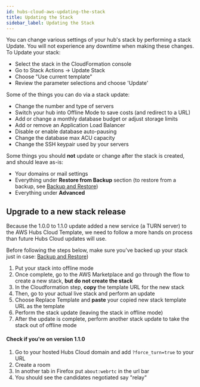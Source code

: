 ```yaml
---
id: hubs-cloud-aws-updating-the-stack
title: Updating the Stack
sidebar_label: Updating the Stack
---
```


You can change various settings of your hub's stack by performing a stack Update. You will not experience any downtime when making these changes. To Update your stack:

- Select the stack in the CloudFormation console
- Go to Stack Actions -> Update Stack
- Choose "Use current template"
- Review the parameter selections and choose 'Update'

Some of the things you can do via a stack update:

- Change the number and type of servers
- Switch your hub into Offline Mode to save costs (and redirect to a URL)
- Add or change a monthly database budget or adjust storage limits
- Add or remove an Application Load Balancer
- Disable or enable database auto-pausing
- Change the database max ACU capacity
- Change the SSH keypair used by your servers

Some things you should **not** update or change after the stack is created, and should leave as-is:

- Your domains or mail settings
- Everything under **Restore from Backup** section (to restore from a backup, see [Backup and Restore](./hubs-cloud-aws-backup-and-restore.md))
- Everything under **Advanced**

## Upgrade to a new stack release

Because the 1.0.0 to 1.1.0 update added a new service (a TURN server) to the AWS Hubs Cloud Template, we need to follow a more hands on process than future Hubs Cloud updates will use.

Before following the steps below, make sure you've backed up your stack just in case: [Backup and Restore](./hubs-cloud-aws-backup-and-restore.md))

1. Put your stack into offline mode
2. Once complete, go to the AWS Marketplace and go through the flow to create a new stack, **but do not create the stack**
3. In the Cloudformation step, **copy** the template URL for the new stack
4. Then, go to your actual live stack and perform an update
5. Choose Replace Template and **paste** your copied new stack template URL as the template
6. Perform the stack update (leaving the stack in offline mode)
7. After the update is complete, perform another stack update to take the stack out of offline mode

#### Check if you're on version 1.1.0

1. Go to your hosted Hubs Cloud domain and add `?force_turn=true` to your URL
2. Create a room
3. In another tab in Firefox put `about:webrtc` in the url bar
4. You should see the candidates negotiated say "relay"
